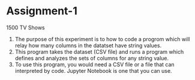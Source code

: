 # Assignment-1
1500 TV Shows 

1. The purpose of this experiment is to how to code a progrom which will relay how many columns in the datatset have string values.
2. This program takes the dataset (CSV file) and runs a program which defines and analyzes the sets of columns for any string value.
3. To use this program, you would need a CSV file or a file that can interpreted by code. Jupyter Notebook is one that you can use.
